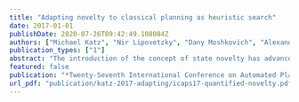 ```yaml
---
title: "Adapting novelty to classical planning as heuristic search"
date: 2017-01-01
publishDate: 2020-07-26T09:42:49.108084Z
authors: ["Michael Katz", "Nir Lipovetzky", "Dany Moshkovich", "Alexander Tuisov"]
publication_types: ["1"]
abstract: "The introduction of the concept of state novelty has advanced the state of the art in deterministic online planning in Atari-like problems and in planning with rewards in general, when rewards are defined on states. In classical planning, however, the success of novelty as the dichotomy between novel and non-novel states was somewhat limited. Until very recently, novelty-based methods were not able to successfully compete with state-of-the-art heuristic search based planners. In this work we adapt the concept of novelty to heuristic search planning, defining the novelty of a state with respect to its heuristic estimate. We extend the dichotomy between novel and non-novel states and quantify the novelty degree of state facts. We then show a variety of heuristics based on the concept of novelty and exploit the recently introduced best-first width search for satisficing classical planning. Finally, we empirically show the resulting planners to significantly improve the state of the art in satisficing planning."
featured: false
publication: "*Twenty-Seventh International Conference on Automated Planning and Scheduling*"
url_pdf: "publication/katz-2017-adapting/icaps17-quantified-novelty.pdf"
---
```


